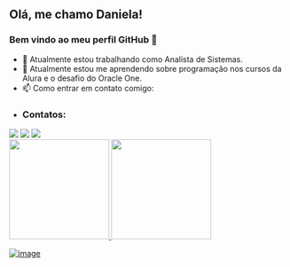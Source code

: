 ## Olá, me chamo Daniela!
### Bem vindo ao meu perfil GitHub 👋

- 🔭 Atualmente estou trabalhando  como Analista de Sistemas.
- 🌱 Atualmente estou me aprendendo sobre programação nos cursos da Alura e o desafio do Oracle One.
- 📫 Como entrar em contato comigo: 
- ### Contatos:

<div>
<a href="https://instagram.com/danigoularte" target="_blank"><img src="https://img.shields.io/badge/-Instagram-%23E4405F?style=for-the-badge&logo=instagram&logoColor=white" target="_blank"></a>
<a href = "mailto:daniigoularte@gmail.com"><img src="https://img.shields.io/badge/Gmail-D14836?style=for-the-badge&logo=gmail&logoColor=white" target="_blank"></a>
<a href="https://www.linkedin.com/in/daniela-joao-goularte-6872b347/" target="_blank"><img src="https://img.shields.io/badge/-LinkedIn-%230077B5?style=for-the-badge&logo=linkedin&logoColor=white" target="_blank"></a>   
</div>

<div>
    <a href="https://github.com/DaniGoularte">
    <img height="180em" src="https://github-readme-stats.vercel.app/api/top-langs/?username=DaniGoularte&layout=compact&langs_count=7&theme=dracula"/>
    <img height="180em" src="https://github-readme-stats.vercel.app/api?username=DaniGoularte&show_icons=true&theme=dracula&include_all_commits=true&count_private=true"/>
    </div>

![image](https://user-images.githubusercontent.com/103947996/164011575-4ee0359a-45fc-4f5c-8451-5232c9c40b39.png)

  
  
